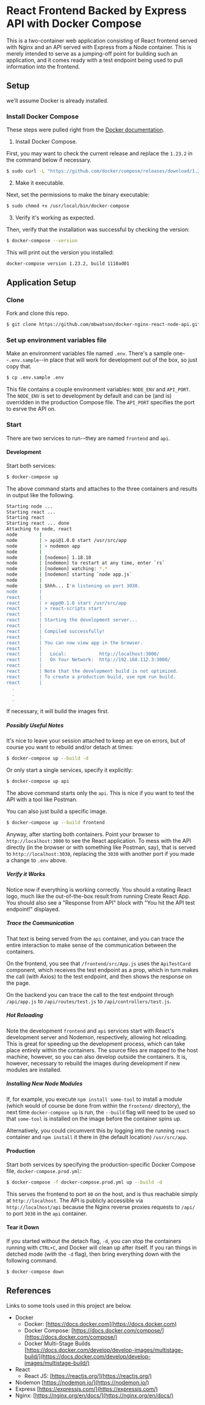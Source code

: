 # React Frontend Backed by Express API with Docker Compose

This is a two-container web application consisting of React frontend served with Nginx and an API served with Express from a Node container. This is merely intended to serve as a jumping-off point for building such an application, and it comes ready with a test endpoint being used to pull information into the frontend.

## Setup

we'll assume Docker is already installed.

### Install Docker Compose

These steps were pulled right from the [Docker documentation](https://docs.docker.com/compose/install/).

1. Install Docker Compose.

First, you may want to check the current release and replace the `1.23.2` in the command below if necessary.

```bash
$ sudo curl -L "https://github.com/docker/compose/releases/download/1.23.2/docker-compose-$(uname -s)-$(uname -m)" -o /usr/local/bin/docker-compose
```

2. Make it executable.

Next, set the permissions to make the binary executable:

```bash
$ sudo chmod +x /usr/local/bin/docker-compose
```

3. Verify it's working as expected.

Then, verify that the installation was successful by checking the version:

```bash
$ docker-compose --version
```

This will print out the version you installed:

```bash
docker-compose version 1.23.2, build 1110ad01
```

## Application Setup

### Clone

Fork and clone this repo.

```bash
$ git clone https://github.com/mbwatson/docker-nginx-react-node-api.git
```

### Set up environment variables file

Make an environment variables file named `.env`. There's a sample one--`.env.sample`--in place that will work for development out of the box, so just copy that.

```bash
$ cp .env.sample .env
```

This file contains a couple environment variables: `NODE_ENV` and `API_PORT`. The `NODE_ENV` is set to development by default and can be (and is) overridden in the production Compose file. The `API_PORT` specifies the port to esrve the API on.

### Start 

There are two services to run--they are named `frontend` and `api`.

#### Development

Start both services:

```bash
$ docker-compose up
```

The above command starts and attaches to the three containers and results in output like the following.

```bash
Starting node ... 
Starting react ... 
Starting react
Starting react ... done
Attaching to node, react
node        | 
node        | > api@1.0.0 start /usr/src/app
node        | > nodemon app
node        | 
node        | [nodemon] 1.18.10
node        | [nodemon] to restart at any time, enter `rs`
node        | [nodemon] watching: *.*
node        | [nodemon] starting `node app.js`
node        | 
node        | Shhh... I'm listening on port 3030.
node        | 
react       | 
react       | > app@0.1.0 start /usr/src/app
react       | > react-scripts start
react       | 
react       | Starting the development server...
react       | 
react       | Compiled successfully!
react       | 
react       | You can now view app in the browser.
react       | 
react       |   Local:            http://localhost:3000/
react       |   On Your Network:  http://192.168.112.3:3000/
react       | 
react       | Note that the development build is not optimized.
react       | To create a production build, use npm run build.
react       | 
  .
  .
  .

```

If necessary, it will build the images first.

##### Possibly Useful Notes

It's nice to leave your session attached to keep an eye on errors, but of course you want to rebuild and/or detach at times:

```bash
$ docker-compose up --build -d
```

Or only start a single services, specify it explicitly:

```bash
$ docker-compose up api
```

The above command starts only the `api`. This is nice if you want to test the API with a tool like Postman.

You can also just build a specific image.

```bash
$ docker-compose up --build frontend
```

Anyway, after starting both containers. Point your browser to `http://localhost:3000` to see the React application. To mess with the API directly (in the browser or with something like Postman, say), that is served to `http://localhost:3030`, replacing the `3030` with another port if you made a change to `.env` above.

##### Verify it Works

Notice now if everything is working correctly. You should a rotating React logo, much like the out-of-the-box result from running Create React App. You should also see a "Response from API" block with "You hit the API test endpoint!" displayed.

##### Trace the Communication

That text is being served from the `api` container, and you can trace the entire interaction to make sense of the communication between the containers.

On the frontend, you see that `/frontend/src/App.js` uses the `ApiTestCard` component, which receives the test endpoint as a prop, which in turn makes the call (with Axios) to the test endpoint, and then shows the response on the page.

On the backend you can trace the call to the test endpoint through `/api/app.js` to `/api/routes/test.js` to `/api/controllers/test.js`. 

##### Hot Reloading

Note the development `frontend` and `api` services start with React's development server and Nodemon, respectively, allowing hot reloading. This is great for speeding up the development process, which can take place entirely within the containers. The source files are mapped to the host machine, however, so you can also develop outside the containers. It is, however, necessary to rebuild the images during development if new modules are installed.

##### Installing New Node Modules

If, for example, you execute `npm install some-tool` to install a module (which would of course be done from within the `frontend/` directory), the next time `docker-compose up` is run, the `--build` flag will need to be used so that `some-tool` is installed on the image before the container spins up.

Alternatively, you could circumvent this by logging into the running `react` container and `npm install` it there in (the default location) `/usr/src/app`.

#### Production

Start both services by specifying the production-specific Docker Compose file, `docker-compose.prod.yml`:

```bash
$ docker-compose -f docker-compose.prod.yml up --build -d
```

This serves the frontend to port `80` on the host, and is thus reachable simply at `http://localhost`. The API is publicly accessible via `http://localhost/api` because the Nginx reverse proxies requests to `/api/` to port `3030` in the `api` container.


#### Tear it Down

If you started without the detach flag, `-d`, you can stop the containers running with `CTRL+C`, and Docker will clean up after itself. If you ran things in detched mode (_with_ the `-d` flag), then bring everything down with the following command. 

```bash
$ docker-compose down
```
## References

Links to some tools used in this project are below.

- Docker
  + Docker: [https://docs.docker.com](https://docs.docker.com)
  + Docker Compose: [https://docs.docker.com/compose/](https://docs.docker.com/compose/)
  + Docker Multi-Stage Builds [https://docs.docker.com/develop/develop-images/multistage-build/](https://docs.docker.com/develop/develop-images/multistage-build/)
- React
  + React JS: [https://reactjs.org/](https://reactjs.org/)
- Nodemon [https://nodemon.io/](https://nodemon.io/)
- Express [https://expressjs.com/](https://expressjs.com/)
- Nginx: [https://nginx.org/en/docs/](https://nginx.org/en/docs/)
